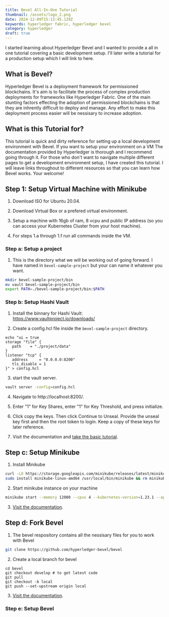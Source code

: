 ```yaml
---
title: Bevel All-In-One Tutorial
thumbnail: /assets/logo_2.png
date: 2024-12-09T15:13:45.129Z
keywords: hyperledger fabric, hyperledger bevel
category: hyperledger
draft: true
---
```


I started learning about Hyperledger Bevel and I wanted to provide a all in one tutorial covering a basic development setup. I'll later write a tutorial for a production setup which I will link to here.

## What is Bevel?

Hyperledger Bevel is a deployment framework for permissioned blockchains. It's aim is to facilitate the process of complex production deployments for frameworks like Hyperledger Fabric. One of the main stunting factors effecting the adoption of permissioned blockchains is that they are inhrently difficult to deploy and manage. Any effort to make this deployment process easier will be nessisary to increase adoption.

## What is this Tutorial for?

This tutorial is quick and dirty reference for setting up a local development environment with Bevel. If you want to setup your environment on a VM The documentation provided by Hyperledger is thorough and I recommend going through it. For those who don't want to navigate multiple different pages to get a development environment setup, I have created this tutorial. I will leave links throughout to different resources so that you can learn how Bevel works. Your welcome!

## Step 1: Setup Virtual Machine with Minikube

1. Download ISO for Ubuntu 20.04.

2. Download Virtual Box or a prefered virtual environment.

3. Setup a machine with 16gb of ram, 8 vcpu and public IP address (so you can access your Kubernetes Cluster from your host machine).

4. For steps 1.a through 1.f run all commands inside the VM.

### Step a: Setup a project

1. This is the directory what we will be working out of going forward. I have named in `bevel-sample-project` but your can name it whatever you want.

```bash
mkdir bevel-sample-project/bin
mv vault bevel-sample-project/bin
export PATH=./bevel-sample-project/bin:$PATH
```

### Step b: Setup Hashi Vault

1. Install the binnary for Hashi Vault: https://www.vaultproject.io/downloads/

2. Create a config.hcl file inside the `bevel-sample-project` directory.

```
echo "ui = true
storage "file" {
   path    = "./project/data"
}
listener "tcp" {
   address     = "0.0.0.0:8200"
   tls_disable = 1
}" > config.hcl
```

3. start the vault server.

```bash
vault server -config=config.hcl
```

4. Navigate to http://localhost:8200/.

5. Enter "1" for Key Shares, enter "1" for Key Threshold, and press initialize.

6. Click copy the keys. Then click Continue to Unseal. Provide the unseal key first and then the root token to login. Keep a copy of these keys for later reference.

7. Visit the documentation and [take the basic tutorial](https://developer.hashicorp.com/vault/tutorials/get-started).

## Step c: Setup Minikube

1. Install Minikube

```bash
curl -LO https://storage.googleapis.com/minikube/releases/latest/minikube-linux-amd64
sudo install minikube-linux-amd64 /usr/local/bin/minikube && rm minikube-linux-amd64
```

2. Start minikube instance on your machine

```bash
minikube start --memory 12000 --cpus 4 --kubernetes-version=1.23.1 --apiserver-ips=<specify public ip of VM>
```

3. [Visit the documentation](https://minikube.sigs.k8s.io/docs/start/?arch=%2Flinux%2Fx86-64%2Fstable%2Fbinary+download).

## Step d: Fork Bevel

1. The bevel respository contains all the nessisary files for you to work with Bevel

```bash
git clone https://github.com/hyperledger-bevel/bevel
```

2. Create a local branch for bevel

```
cd bevel
git checkout develop # to get latest code
git pull
git checkout -b local
git push --set-upstream origin local
```

3. [Visit the documentation](https://hyperledger-bevel.readthedocs.io/en/latest/).

### Step e: Setup Bevel
